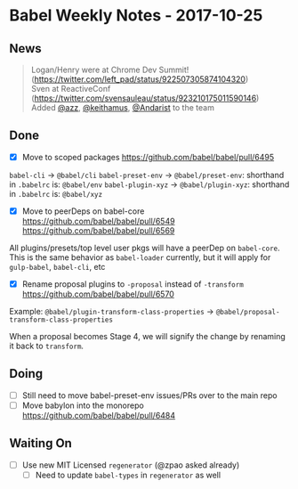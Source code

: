 # Babel Weekly Notes - 2017-10-25

## News

> Logan/Henry were at Chrome Dev Summit! (https://twitter.com/left_pad/status/922507305874104320)  
> Sven at ReactiveConf (https://twitter.com/svensauleau/status/923210175011590146)  
> Added [@azz](https://github.com/azz), [@keithamus](https://github.com/keithamus), [@Andarist](https://github.com/Andarist) to the team

## Done

- [x] Move to scoped packages https://github.com/babel/babel/pull/6495

`babel-cli` -> `@babel/cli`
`babel-preset-env` -> `@babel/preset-env`: shorthand in `.babelrc` is: `@babel/env`
`babel-plugin-xyz` -> `@babel/plugin-xyz`: shorthand in `.babelrc` is: `@babel/xyz`

- [x] Move to peerDeps on babel-core https://github.com/babel/babel/pull/6549 https://github.com/babel/babel/pull/6569

All plugins/presets/top level user pkgs will have a peerDep on `babel-core`.
This is the same behavior as `babel-loader` currently, but it will apply for `gulp-babel`, `babel-cli`, etc

- [x] Rename proposal plugins to `-proposal` instead of `-transform` https://github.com/babel/babel/pull/6570

Example: `@babel/plugin-transform-class-properties` -> `@babel/proposal-transform-class-properties`

When a proposal becomes Stage 4, we will signify the change by renaming it back to `transform`.

## Doing

- [ ] Still need to move babel-preset-env issues/PRs over to the main repo
- [ ] Move babylon into the monorepo https://github.com/babel/babel/pull/6484

## Waiting On

- [ ] Use new MIT Licensed `regenerator` (@zpao asked already)
  - [ ] Need to update `babel-types` in `regenerator` as well
